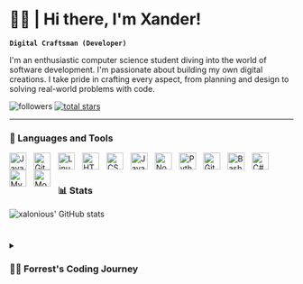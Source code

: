 # 👋🏼 | Hi there, I'm Xander!

**`Digital Craftsman (Developer)`**

I'm an enthusiastic computer science student diving into the world of software development. I'm passionate about building my own digital creations. I take pride in crafting every aspect, from planning and design to solving real-world problems with code.
   <p align="left">
         <img alt="followers" title="Follow me on Github" src="https://custom-icon-badges.demolab.com/github/followers/ForrestKnight?color=236ad3&labelColor=1155ba&style=for-the-badge&logo=person-add&label=Follow&logoColor=white"/></a>
      <a href="https://github.com/ForrestKnight?tab=repositories&sort=stargazers">
         <img alt="total stars" title="Total stars on GitHub" src="https://custom-icon-badges.demolab.com/github/stars/ForrestKnight?color=55960c&style=for-the-badge&labelColor=488207&logo=star"/></a>
   </p>

---

### 🧰 Languages and Tools

<img align="left" alt="Java" width="30px" style="padding-right:10px;" src="https://cdn.jsdelivr.net/gh/devicons/devicon/icons/java/java-original.svg"/>
<img align="left" alt="Git" width="30px" style="padding-right:10px;" src="https://cdn.jsdelivr.net/gh/devicons/devicon/icons/git/git-original.svg" />
<img align="left" alt="Linux" width="30px" style="padding-right:10px;" src="https://cdn.jsdelivr.net/gh/devicons/devicon/icons/linux/linux-original.svg" />
<img align="left" alt="HTML" width="30px" style="padding-right:10px;" src="https://cdn.jsdelivr.net/gh/devicons/devicon/icons/html5/html5-plain.svg" />
<img align="left" alt="CSS" width="30px" style="padding-right:10px;" src="https://cdn.jsdelivr.net/gh/devicons/devicon/icons/css3/css3-plain.svg" />
<img align="left" alt="JavaScript" width="30px" style="padding-right:10px;" src="https://cdn.jsdelivr.net/gh/devicons/devicon/icons/javascript/javascript-plain.svg" />
<img align="left" alt="NodeJS" width="30px" style="padding-right:10px;" src="https://cdn.jsdelivr.net/gh/devicons/devicon/icons/nodejs/nodejs-original.svg" />
<img align="left" alt="Python" width="30px" style="padding-right:10px;" src="https://cdn.jsdelivr.net/gh/devicons/devicon/icons/python/python-plain.svg" />
<img align="left" alt="GitHub" width="30px" style="padding-right:10px;" src="https://cdn.jsdelivr.net/gh/devicons/devicon/icons/github/github-original.svg" />
<img align="left" alt="Bash" width="30px" style="padding-right:10px;" src="https://cdn.jsdelivr.net/gh/devicons/devicon/icons/bash/bash-original.svg" />
<img align="left" alt="C#" width="30px" style="padding-right:10px;" src="https://cdn.jsdelivr.net/gh/devicons/devicon/icons/csharp/csharp-plain.svg" />
<img align="left" alt="MySQL" width="30px" style="padding-right:10px; "src="https://cdn.jsdelivr.net/gh/devicons/devicon@latest/icons/mysql/mysql-original.svg" />
<img align="left" alt="MongoDB" width="30px" style="padding-right:10px;" src="https://cdn.jsdelivr.net/gh/devicons/devicon/icons/mongodb/mongodb-plain.svg" />
<br />

#

#

### 📊 Stats

![xalonious' GitHub stats](https://github-readme-stats.vercel.app/api?username=xalonious&show_icons=true&theme=gruvbox)

<!-- ![GitHub Streak](https://streak-stats.demolab.com?user=ForrestKnight&theme=gruvbox&border_radius=4.5) -->

#

<details>
 <summary><h3>👨‍💻 Forrest's Coding Journey</h3></summary>
   I embarked on my programming journey at a young age, driven by my fascination with technology and a desire to create. It all started with building Discord bots, which ignited my passion for software development. As a computer science student, I am constantly expanding my knowledge and skills in various advanced technologies.

   I am currently focused on mastering Java and JavaScript, along with a wide range of other cutting-edge tools and frameworks. My studies in computer science have allowed me to delve into the depths of code, explore Unix and Linux systems, and grasp theoretical concepts.

   While initially captivated by iOS development and the dream of building my own app, my focus shifted towards becoming a well-rounded software engineer. This led me to secure a full-stack software engineering job upon graduation.

   However, my journey took an unexpected turn when I discovered a passion for content creation on YouTube. I made the bold decision to leave my software engineering job and dedicate myself to YouTube full-time. Although successful, this transition left me with a lingering sense of unfulfilled potential.

   Now, as a computer science student, I am determined to challenge myself once again. I yearn to reignite the fire within me and fulfill the aspirations of my younger self by building my own advanced applications and products. To achieve this, I am continuously optimizing my YouTube content creation process, allowing me to allocate more time towards realizing this long-awaited dream.

   By the end of my studies, I will have laid the groundwork necessary to embark on this new endeavor. So, brace yourself, because I am determined to push the boundaries and make a significant impact in the world of software development once again.


